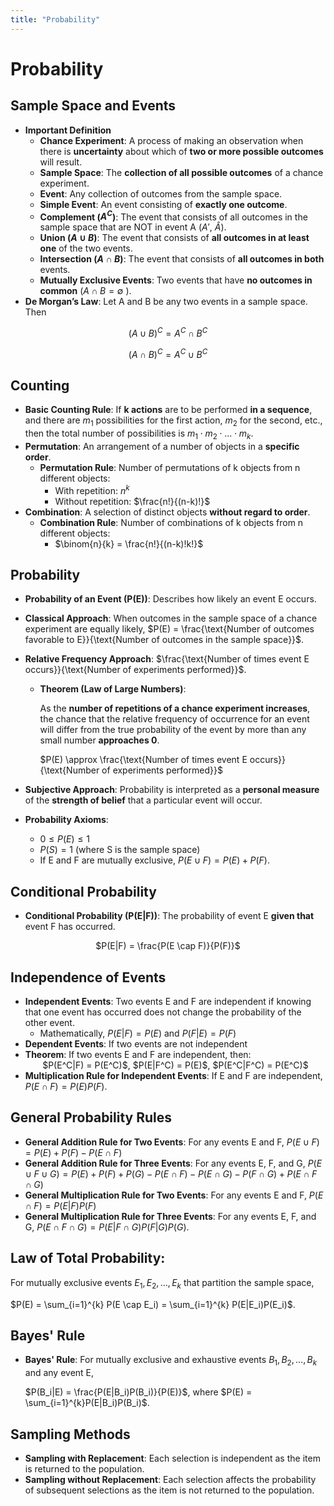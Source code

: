 ```yaml
---
title: "Probability"
---
```

# Probability

## Sample Space and Events
- **Important Definition**
  - **Chance Experiment**: A process of making an observation when there is **uncertainty** about which of **two or more possible outcomes** will result.
  - **Sample Space**: The **collection of all possible outcomes** of a chance experiment.
  - **Event**: Any collection of outcomes from the sample space.
  - **Simple Event**: An event consisting of **exactly one outcome**.
  - **Complement ($A^C$)**: The event that consists of all outcomes in the sample space that are NOT in event A ($A'$, $\hat{A}$).
  - **Union ($A \cup B$)**: The event that consists of **all outcomes in at least one** of the two events.
  - **Intersection ($A \cap B$)**: The event that consists of **all outcomes in both** events.
  - **Mutually Exclusive Events**: Two events that have **no outcomes in common** ($A \cap B = \emptyset$ ).
- **De Morgan’s Law**: Let A and B be any two events in a sample space. Then
<div align="center">
  
  $(A \cup B)^C = A^C \cap B^C$
  
  $(A \cap B)^C = A^C \cup B^C$
</div>

## Counting
- **Basic Counting Rule**: If **k actions** are to be performed **in a sequence**, and there are $m_{1}$ possibilities for the first action, $m_{2}$ for the second, etc., then the total number of possibilities is $m_{1} \cdot m_{2} \cdot ... \cdot m_{k}$.
- **Permutation**: An arrangement of a number of objects in a **specific order**.
  - **Permutation Rule**: Number of permutations of k objects from n different objects:
    - With repetition: $n^k$
    - Without repetition: $\frac{n!}{(n-k)!}$
- **Combination**: A selection of distinct objects **without regard to order**.
  - **Combination Rule**: Number of combinations of k objects from n different objects:
    - $\binom{n}{k} = \frac{n!}{(n-k)!k!}$

## Probability
- **Probability of an Event (P(E))**: Describes how likely an event E occurs.
- **Classical Approach**: When outcomes in the sample space of a chance experiment are equally likely, $P(E) = \frac{\text{Number of outcomes favorable to E}}{\text{Number of outcomes in the sample space}}$.
- **Relative Frequency Approach**: $\frac{\text{Number of times event E occurs}}{\text{Number of experiments performed}}$.
  - **Theorem (Law of Large Numbers)**:

    As the **number of repetitions of a chance experiment increases**, the chance that the relative frequency of occurrence for an event will differ from the true probability of the event by more than any small number **approaches 0**.

    $P(E) \approx \frac{\text{Number of times event E occurs}}{\text{Number of experiments performed}}$
    
- **Subjective Approach**: Probability is interpreted as a **personal measure** of the **strength of belief** that a particular event will occur.
  
- **Probability Axioms**:
  - $0 \leq P(E) \leq 1$
  - $P(S) = 1$ (where S is the sample space)
  - If E and F are mutually exclusive, $P(E \cup F) = P(E) + P(F)$.

## Conditional Probability
- **Conditional Probability (P(E|F))**: The probability of event E **given that** event F has occurred.

<div align="center"> 
  
 $P(E|F) = \frac{P(E \cap F)}{P(F)}$ 
</div>

## Independence of Events
- **Independent Events**: Two events E and F are independent if knowing that one event has occurred does not change the probability of the other event.
  - Mathematically, $P(E|F) = P(E)$ and $P(F|E) = P(F)$
- **Dependent Events**: If two events are not independent
- **Theorem**: If two events E and F are independent, then:
    <div align="center"> 
   $P(E^C|F) = P(E^C)$, $P(E|F^C) = P(E)$, $P(E^C|F^C) = P(E^C)$
   </div>
- **Multiplication Rule for Independent Events**: If E and F are independent, $P(E \cap F) = P(E)P(F)$.

## General Probability Rules
- **General Addition Rule for Two Events**: For any events E and F, $P(E \cup F) = P(E) + P(F) - P(E \cap F)$
- **General Addition Rule for Three Events**: For any events E, F, and G, $P(E \cup F \cup G) = P(E) + P(F) + P(G) - P(E \cap F) - P(E \cap G) - P(F \cap G) + P(E \cap F \cap G)$
- **General Multiplication Rule for Two Events**: For any events E and F, $P(E \cap F) = P(E|F)P(F)$
- **General Multiplication Rule for Three Events**: For any events E, F, and G, $P(E \cap F \cap G) = P(E|F \cap G)P(F|G)P(G)$.

## **Law of Total Probability**:
For mutually exclusive events $E_1, E_2, \ldots, E_k$ that partition the sample space, 

$P(E) = \sum_{i=1}^{k} P(E \cap E_i) = \sum_{i=1}^{k} P(E|E_i)P(E_i)$.

## Bayes' Rule
- **Bayes' Rule**: For mutually exclusive and exhaustive events $B_1, B_2, \ldots, B_k$ and any event E,
  
  $P(B_i|E) = \frac{P(E|B_i)P(B_i)}{P(E)}$, where $P(E) = \sum_{i=1}^{k}P(E|B_i)P(B_i)$.

## Sampling Methods
- **Sampling with Replacement**: Each selection is independent as the item is returned to the population.
- **Sampling without Replacement**: Each selection affects the probability of subsequent selections as the item is not returned to the population.

